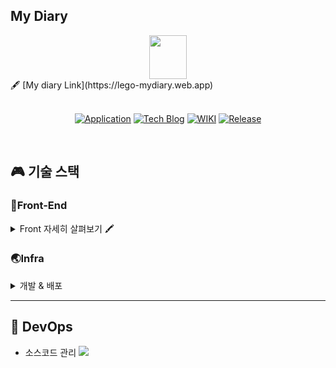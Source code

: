 
 ## My Diary
  <div align="center">
     <img src="https://user-images.githubusercontent.com/95139299/190842505-cd36dbb3-b027-44fd-a867-18e208fef772.png" width="60" height="70" /> 
  </div> 


 <div>
    🖋 [My diary Link](https://lego-mydiary.web.app)
 </div>


<br/>

<div align="center">

[![Application](http://img.shields.io/badge/Application-fc3465?style=flat&logo=github&logoColor=white&link=https://pick-git.com/)](https://pick-git.com/)
[![Tech Blog](http://img.shields.io/badge/-Tech%20Blog-important?style=flat&logo=dev.to&logoColor=white&link=https://2021-pick-git.github.io/)](https://2021-pick-git.github.io/)
[![WIKI](http://img.shields.io/badge/-GitHub%20WiKi-395FC1?style=flat&logo=dev.to&logoColor=white&link=https://github.com/woowacourse-teams/2021-pick-git/wiki)](https://github.com/woowacourse-teams/2021-pick-git/wiki)
[![Release](https://img.shields.io/github/v/release/woowacourse-teams/2021-pick-git?color=skyblue)](https://github.com/woowacourse-teams/2021-pick-git/releases/tag/v1.2.0)

</div>
<br/>

## :video_game: 기술 스택

### 🎨Front-End

<details>
    <summary>Front 자세히 살펴보기 🖍️</summary>
    <br/>
    <ul>
     <img src="https://img.shields.io/badge/javascript-F7DF1E?style=for-the-badge&logo=javascript&logoColor=black"> <br/>
     <img src="https://img.shields.io/badge/html5-E34F26?style=for-the-badge&logo=html5&logoColor=white"> <br/>
     <img src="https://img.shields.io/badge/css-1572B6?style=for-the-badge&logo=css3&logoColor=white"> <br/>
     <img src="https://img.shields.io/badge/react-61DAFB?style=for-the-badge&logo=react&logoColor=black"> <br/>

      <li>Styled components</li>
    </ul>
</details>


### 🌏Infra

  <details>
      <summary>개발 & 배포</summary>
      <br/>
      <ul>
         <img src="https://img.shields.io/badge/github-181717?style=for-the-badge&logo=github&logoColor=white"></br>
<img src="https://img.shields.io/badge/Express-000000?style=flat-square&logo=Express&logoColor=white"/>
       <li>Firebase</li>
      </ul>

  </details>

-------------------------------------------------


## 💛 DevOps
 * 소스코드 관리 <img src="https://img.shields.io/badge/Github-3766AB?style=flat"/> 

